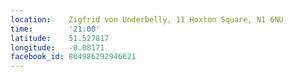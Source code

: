```yaml
---
location:    Zigfrid von Underbelly, 11 Hoxton Square, N1 6NU
time:        '21:00'
latitude:    51.527817
longitude:   -0.08171
facebook_id: 804986292946621
---
```

